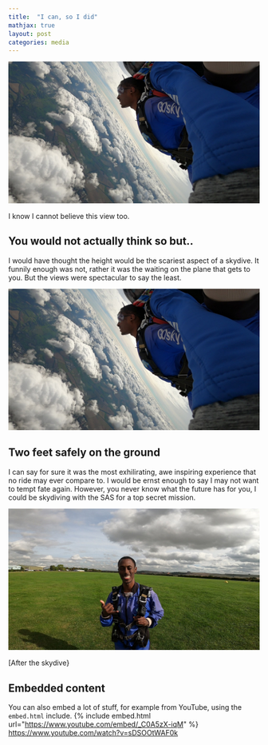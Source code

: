 ```yaml
---
title:  "I can, so I did"
mathjax: true
layout: post
categories: media
---
```


![Let's jump out of something](/assets/skydive.jpg)


I know I cannot believe this view too.



## You would not actually think so but..

I would have thought the height would be the scariest aspect of a skydive. It funnily enough was not, rather it was the waiting on the plane that gets to you. But the views were spectacular to say the least. 

![Let's jump out of something](/assets/skydive.jpg)

## Two feet safely on the ground

I can say for sure it was the most exhilirating, awe inspiring experience that no ride may ever compare to. I would be ernst enough to say I may not want to tempt fate again. However, you never know what the future has for you, I could be skydiving with the SAS for a top secret mission. 

![Safe and Sound](/assets/skyjump.jpg)

[After the skydive}

## Embedded content

You can also embed a lot of stuff, for example from YouTube, using the `embed.html` include.
{% include embed.html url="https://www.youtube.com/embed/_C0A5zX-iqM" %}
https://www.youtube.com/watch?v=sDSOOtWAF0k
